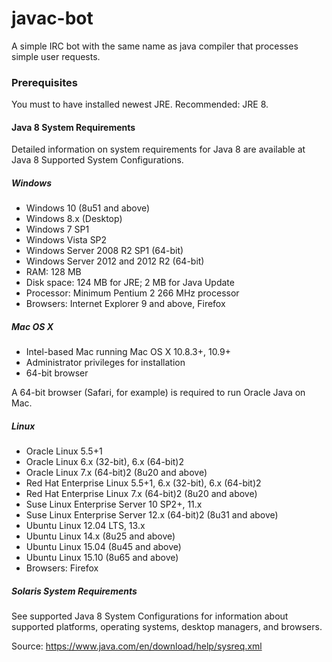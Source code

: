 # javac-bot

A simple IRC bot with the same name as java compiler that processes simple user requests.

### Prerequisites

You must to have installed newest JRE. Recommended: JRE 8.

#### Java 8 System Requirements

Detailed information on system requirements for Java 8 are available at Java 8 Supported System Configurations.

##### Windows

*    Windows 10 (8u51 and above)
*    Windows 8.x (Desktop)
*    Windows 7 SP1
*    Windows Vista SP2
*    Windows Server 2008 R2 SP1 (64-bit)
*    Windows Server 2012 and 2012 R2 (64-bit)
*    RAM: 128 MB
*    Disk space: 124 MB for JRE; 2 MB for Java Update
*    Processor: Minimum Pentium 2 266 MHz processor
*    Browsers: Internet Explorer 9 and above, Firefox

##### Mac OS X

*    Intel-based Mac running Mac OS X 10.8.3+, 10.9+
*    Administrator privileges for installation
*    64-bit browser

A 64-bit browser (Safari, for example) is required to run Oracle Java on Mac.

##### Linux

*    Oracle Linux 5.5+1
*    Oracle Linux 6.x (32-bit), 6.x (64-bit)2
*    Oracle Linux 7.x (64-bit)2 (8u20 and above)
*    Red Hat Enterprise Linux 5.5+1, 6.x (32-bit), 6.x (64-bit)2
*    Red Hat Enterprise Linux 7.x (64-bit)2 (8u20 and above)
*    Suse Linux Enterprise Server 10 SP2+, 11.x
*    Suse Linux Enterprise Server 12.x (64-bit)2 (8u31 and above)
*    Ubuntu Linux 12.04 LTS, 13.x
*    Ubuntu Linux 14.x (8u25 and above)
*    Ubuntu Linux 15.04 (8u45 and above)
*    Ubuntu Linux 15.10 (8u65 and above)
*    Browsers: Firefox

##### Solaris System Requirements

See supported Java 8 System Configurations for information about supported platforms, operating systems, desktop managers, and browsers.

Source: https://www.java.com/en/download/help/sysreq.xml
